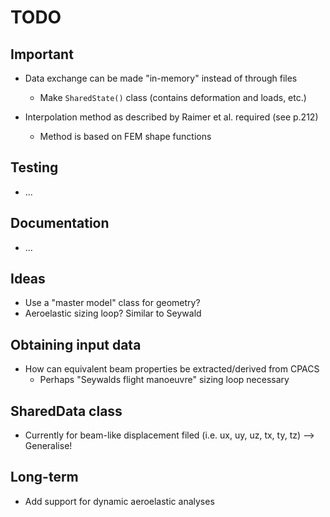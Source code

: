 # TODO

## Important
* Data exchange can be made "in-memory" instead of through files
    * Make `SharedState()` class (contains deformation and loads, etc.)

* Interpolation method as described by Raimer et al. required (see p.212)
    * Method is based on FEM shape functions

## Testing
* ...

## Documentation
* ...

## Ideas
* Use a "master model" class for geometry?
* Aeroelastic sizing loop? Similar to Seywald

## Obtaining input data
* How can equivalent beam properties be extracted/derived from CPACS
    * Perhaps "Seywalds flight manoeuvre" sizing loop necessary

## SharedData class
* Currently for beam-like displacement filed (i.e. ux, uy, uz, tx, ty, tz) --> Generalise!

## Long-term
* Add support for dynamic aeroelastic analyses
